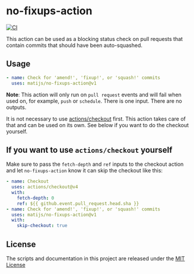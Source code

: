# no-fixups-action

[![CI](https://github.com/matijs/no-fixups-action/actions/workflows/ci.yml/badge.svg)](https://github.com/matijs/no-fixups-action/actions/workflows/ci.yml)

This action can be used as a blocking status check on pull requests that contain
commits that should have been auto-squashed.

## Usage

```yaml
- name: Check for 'amend!', 'fixup!', or 'squash!' commits
  uses: matijs/no-fixups-action@v1
```

**Note**: This action will only run on `pull request` events and will fail when
used on, for example, `push` or `schedule`. There is one input. There are no
outputs.

It is not necessary to use
[actions/checkout](https://github.com/actions/checkout) first. This action takes
care of that and can be used on its own. See below if you want to do the
checkout yourself.

## If you want to use `actions/checkout` yourself

Make sure to pass the `fetch-depth` and `ref` inputs to the checkout action and
let `no-fixups-action` know it can skip the checkout like this:

```yaml
- name: Checkout
  uses: actions/checkout@v4
  with:
    fetch-depth: 0
    ref: ${{ github.event.pull_request.head.sha }}
- name: Check for 'amend!', 'fixup!', or 'squash!' commits
  uses: matijs/no-fixups-action@v1
  with:
    skip-checkout: true
```

## License

The scripts and documentation in this project are released under the [MIT
License](LICENSE.md)
